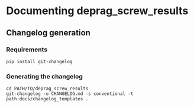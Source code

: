 # Documenting deprag_screw_results

## Changelog generation

### Requirements

```shell
pip install git-changelog
```

### Generating the changelog

```shell
cd PATH/TO/deprag_screw_results
git-changelog -o CHANGELOG.md -s conventional -t path:docs/changelog_templates .
```

